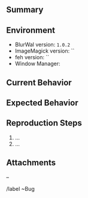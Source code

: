 <!--
  Before opening an issue, check that it hasn't already been reported:
    ↪ https://gitlab.com/BVollmerhaus/blurwal/issues?label_name[]=Bug
-->

## Summary
<!-- Concisely summarize the issue you encountered. -->


## Environment
<!--
  What environment did you encounter the issue in?

  Note that only the latest release and development version are supported.
  If you are using an older version, please update to the current release
  first to check if your issue is still reproducible there.
-->

* BlurWal version: `1.0.2`
* ImageMagick version: ``
* feh version: ``
* Window Manager: 


## Current Behavior
<!-- Describe the current behavior. -->


## Expected Behavior
<!-- Describe the behavior you expect. -->


## Reproduction Steps
<!-- Summarize the steps for reproducing the issue. -->

1. ...
1. ...


## Attachments
<!--
  If available: Additional information that may be helpful in fixing
  the issue, such as log files, config files, screenshots, or videos

  Please use code blocks (```) to format logs, terminal output, etc.
-->

–


/label ~Bug
